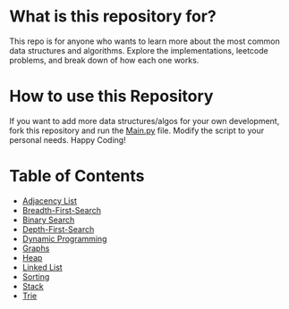 # **What is this repository for?**
This repo is for anyone who wants to learn more about the most common data structures and algorithms. Explore the implementations, leetcode problems, and break down of how each one works.

# **How to use this Repository**
If you want to add more data structures/algos for your own development, fork this repository and run the [Main.py](main.py) file. Modify the script to your personal needs. Happy Coding!

# Table of Contents
- [Adjacency List](adjacency-list)
- [Breadth-First-Search](bfs)
- [Binary Search](binary-search)
- [Depth-First-Search](depth-first-search)
- [Dynamic Programming](dp)
- [Graphs](graphs)
- [Heap](heap)
- [Linked List](linked-list)
- [Sorting](sorting)
- [Stack](stack)
- [Trie](trie)